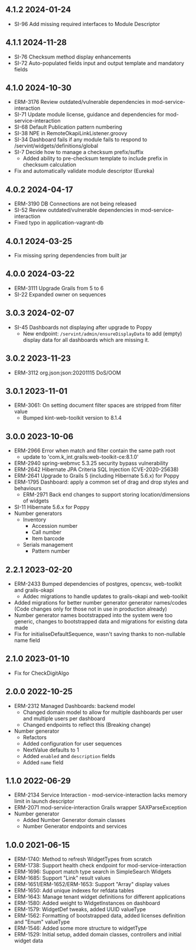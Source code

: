 ## 4.1.2 2024-01-24
  * SI-96 Add missing required interfaces to Module Descriptor

## 4.1.1 2024-11-28
  * SI-76 Checksum method display enhancements
  * SI-72 Auto-populated fields input and output template and mandatory fields

## 4.1.0 2024-10-30
  * ERM-3176 Review outdated/vulnerable dependencies in mod-service-interaction
  * SI-71 Update module license, guidance and dependencies for mod-service-interaction
  * SI-68 Default Publication pattern numbering
  * SI-38 NPE in RemoteOkapiLinkListener.groovy
  * SI-34 Dashboard fails if any module fails to respond to /servint/widgets/definitions/global
  * SI-7 Decide how to manage a checksum prefix/suffix
    * Added ability to pre-checksum template to include prefix in checksum calculation
  * Fix and automatically validate module descriptor (Eureka)

## 4.0.2 2024-04-17
  * ERM-3190 DB Connections are not being released
  * SI-52 Review outdated/vulnerable dependencies in mod-service-interaction
  * Fixed typo in application-vagrant-db

## 4.0.1 2024-03-25
  * Fix missing spring dependencies from built jar

## 4.0.0 2024-03-22
  * ERM-3111 Upgrade Grails from 5 to 6
  * SI-22 Expanded owner on sequences

## 3.0.3 2024-02-07
  * SI-45 Dashboards not displaying after upgrade to Poppy
    * New endpoint: `/servint/admin/ensureDisplayData` to add (empty) display data for all dashboards which are missing it.

## 3.0.2 2023-11-23
  * ERM-3112 org.json:json:20201115 DoS/OOM

## 3.0.1 2023-11-01
  * ERM-3061: On setting document filter spaces are stripped from filter value
    * Bumped kint-web-toolkit version  to 8.1.4

## 3.0.0 2023-10-06
  * ERM-2966 Error when match and filter contain the same path root
    * update to 'com.k_int.grails:web-toolkit-ce:8.1.0'
  * ERM-2940 spring-webmvc 5.3.25 security bypass vulnerability
  * ERM-2642 Hibernate JPA Criteria SQL Injection (CVE-2020-25638)
  * ERM-2641 Upgrade to Grails 5 (including Hibernate 5.6.x) for Poppy
  * ERM-1795 Dashboard: apply a common set of drag and drop styles and behaviours
    * ERM-2971 Back end changes to support storing location/dimensions of widgets
  * SI-11 Hibernate 5.6.x for Poppy
  * Number generators
    * Inventory
      * Accession number
      * Call number
      * Item barcode
    * Serials management
      * Pattern number

## 2.2.1 2023-02-20
  * ERM-2433 Bumped dependencies of postgres, opencsv, web-toolkit and grails-okapi
    * Addec migrations to handle updates to grails-okapi and web-toolkit
  * Added migrations for better number generator generator names/codes (Code changes only for those not in use in production already)
  * Number generator names bootstrapped into the system were too generic, changes to bootstrapped data and migrations for existing data made
  * Fix for initialiseDefaultSequence, wasn't saving thanks to non-nullable name field

## 2.1.0 2023-01-10
  * Fix for CheckDigitAlgo

## 2.0.0 2022-10-25
  * ERM-2312 Managed Dashboards: backend model
    * Changed domain model to allow for multiple dashboards per user and multiple users per dashboard
    * Changed endpoints to reflect this (Breaking change)
  * Number generator
    * Refactors
    * Added configuration for user sequences
    * NextValue defaults to 1
    * Added `enabled` and `description` fields
    * Added `name` field

## 1.1.0 2022-06-29
  * ERM-2134 Service Interaction - mod-service-interaction lacks memory limit in launch descriptor
  * ERM-2071 mod-service-interaction Grails wrapper SAXParseException
  * Number generator
    * Added Number Generator domain classes
    * Number Generator endpoints and services

## 1.0.0 2021-06-15
* ERM-1740: Method to refresh WidgetTypes from scratch
* ERM-1738: Support health check endpoint for mod-service-interaction
* ERM-1696: Support match type search in SimpleSearch Widgets
* ERM-1685: Support "Link" result values
* ERM-1651/ERM-1652/ERM-1653: Support "Array" display values
* ERM-1650: Add unique indexes for refdata tables
* ERM-1643: Manage tenant widget definitions for different applications
* ERM-1580: Added weight to WidgetInstances on dashboard
* ERM-1579: WidgetDef tweaks, added UUID valueType
* ERM-1562: Formatting of bootstrapped data, added licenses definition and "Enum" valueType
* ERM-1546: Added some more structure to widgetType
* ERM-1529: Initial setup, added domain classes, controllers and initial widget data
